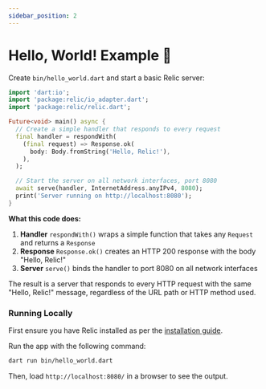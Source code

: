 ```yaml
---
sidebar_position: 2
---
```


# Hello, World! Example 🌟

Create `bin/hello_world.dart` and start a basic Relic server:

```dart
import 'dart:io';
import 'package:relic/io_adapter.dart';
import 'package:relic/relic.dart';

Future<void> main() async {
  // Create a simple handler that responds to every request
  final handler = respondWith(
    (final request) => Response.ok(
      body: Body.fromString('Hello, Relic!'),
    ),
  );

  // Start the server on all network interfaces, port 8080
  await serve(handler, InternetAddress.anyIPv4, 8080);
  print('Server running on http://localhost:8080');
}
```

**What this code does:**

1. **Handler** `respondWith()` wraps a simple function that takes any `Request` and returns a `Response`
2. **Response** `Response.ok()` creates an HTTP 200 response with the body "Hello, Relic!"
3. **Server** `serve()` binds the handler to port 8080 on all network interfaces

The result is a server that responds to every HTTP request with the same "Hello, Relic!" message, regardless of the URL path or HTTP method used.

### Running Locally

First ensure you have Relic installed as per the [installation guide](/getting-started/installation).

Run the app with the following command:

```bash
dart run bin/hello_world.dart
```

Then, load `http://localhost:8080/` in a browser to see the output.
